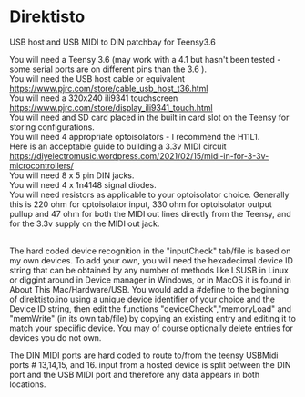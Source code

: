 # Direktisto
USB host and USB MIDI to DIN patchbay for Teensy3.6<br>

You will need a Teensy 3.6 (may work with a 4.1 but hasn't been tested - some serial ports are on different pins than the 3.6 ). <br>
You will need the USB host cable or equivalent  https://www.pjrc.com/store/cable_usb_host_t36.html <br>
You will need a 320x240 ili9341 touchscreen  https://www.pjrc.com/store/display_ili9341_touch.html <br>
You will need and SD card placed in the built in card slot on the Teensy for storing configurations. <br>
You will need 4 appropriate optoisolators - I recommend the H11L1.<br>
Here is an acceptable guide to building a 3.3v MIDI circuit https://diyelectromusic.wordpress.com/2021/02/15/midi-in-for-3-3v-microcontrollers/ <br>
You will need 8 x 5 pin DIN jacks. <br>
You will need 4 x 1n4148 signal diodes. <br>
You will need resistors as applicable to your optoisolator choice. Generally this is 220 ohm for optoisolator input, 330 ohm for optoisolator output pullup and 47 ohm for both the MIDI out lines directly from the Teensy, and for the 3.3v supply on the MIDI out jack. <br><br>

The hard coded device recognition in the "inputCheck" tab/file is based on my own devices. To add your own, you will need the hexadecimal device ID string that can be obtained by any number of methods like LSUSB in Linux or diggint around in Device manager in Windows, or in MacOS it is found in About This Mac/Hardware/USB.
You would add a #define to the beginning of direktisto.ino using a unique device identifier of your choice and the Device ID string, then edit the functions "deviceCheck","memoryLoad" and "memWrite" (in its own tab/file) by copying an existing entry and editing it to match your speciific device.  You may of course optionally delete entries for devices you do not own. 

The DIN MIDI ports are hard coded to route to/from the teensy USBMidi ports # 13,14,15, and 16.  input from a hosted device is split between the DIN port and the USB MIDI port and therefore any data appears in both locations.
